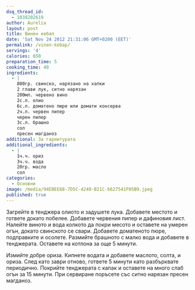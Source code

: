 ```yaml
---
dsq_thread_id:
  - 1038202619
author: Aurelia
layout: post
title: Винен кебап
date: 'Sat Nov 24 2012 21:31:06 GMT+0200 (EET)'
permalink: /vinen-kebap/
servings: '4'
calories: 650
preparation_time: 5
cooking_time: 40
ingredients:
  - |
    800гр. свинско, нарязано на хапки
    2 глави лук, ситно нарязан
    200мл. червено вино
    2с.л. олио
    6с.л. доматено пюре или домати консерва
    2ч.л. червен пипер
    черен пипер
    3с.л. брашно
    сол
    пресен магданоз
additional: За гарнитурата
additional_ingredients:
  - |
    1ч.ч. ориз
    3ч.ч. вода
    20гр. масло
    сол
categories:
  - Основни
image: /media/94EBEE68-7D5C-4240-B21C-6627541F05B9.jpeg
published: true
---
```

Загрейте в тенджера олиото и задушете лука. Добавете местото и гответе докато побелее. Добавете червения пипер и дафиновия лист. Налейте виното и вода колкото да покри месото и оставете на умерен огън, докато свинското се свари. Добавете доматеното пюре, подправките и осолете. Размийте брашното с малко вода и добавете в тенджерата. Оставете на котлона за още 5 минути.
  
Измийте добре ориза. Кипнете водата и добавете маслото, солта, и ориза. След като заври отново, гответе 5 минути като разбърквате периодично. Покрийте тенджерата с капак и оставете на много слаб огън за 15 минути.
При сервиране поръсете със ситно нарязан пресен магданоз.
